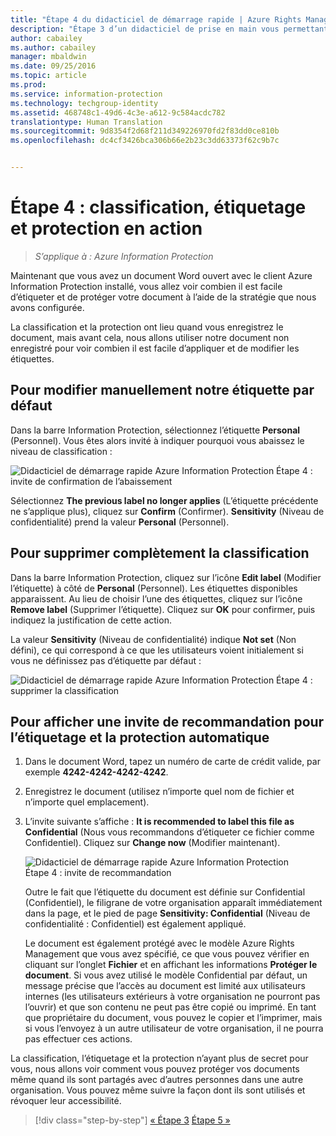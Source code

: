 ```yaml
---
title: "Étape 4 du didacticiel de démarrage rapide | Azure Rights Management"
description: "Étape 3 d’un didacticiel de prise en main vous permettant de tester rapidement Microsoft Azure Information Protection dans votre organisation en environ 30 minutes."
author: cabailey
ms.author: cabailey
manager: mbaldwin
ms.date: 09/25/2016
ms.topic: article
ms.prod: 
ms.service: information-protection
ms.technology: techgroup-identity
ms.assetid: 468748c1-49d6-4c3e-a612-9c584acdc782
translationtype: Human Translation
ms.sourcegitcommit: 9d8354f2d68f211d349226970fd2f83dd0ce810b
ms.openlocfilehash: dc4cf3426bca306b66e2b23c3dd63373f62c9b7c


---
```


# <a name="step-4-see-classification-labeling-and-protection-in-action"></a>Étape 4 : classification, étiquetage et protection en action 

>*S’applique à : Azure Information Protection*

Maintenant que vous avez un document Word ouvert avec le client Azure Information Protection installé, vous allez voir combien il est facile d’étiqueter et de protéger votre document à l’aide de la stratégie que nous avons configurée.

La classification et la protection ont lieu quand vous enregistrez le document, mais avant cela, nous allons utiliser notre document non enregistré pour voir combien il est facile d’appliquer et de modifier les étiquettes.

## <a name="to-manually-change-our-default-label"></a>Pour modifier manuellement notre étiquette par défaut

Dans la barre Information Protection, sélectionnez l’étiquette **Personal** (Personnel). Vous êtes alors invité à indiquer pourquoi vous abaissez le niveau de classification :

![Didacticiel de démarrage rapide Azure Information Protection Étape 4 : invite de confirmation de l’abaissement](../media/info-protect-lower-justification.png)

Sélectionnez **The previous label no longer applies** (L’étiquette précédente ne s’applique plus), cliquez sur **Confirm** (Confirmer). **Sensitivity** (Niveau de confidentialité) prend la valeur **Personal** (Personnel).

## <a name="to-remove-the-classification-completely"></a>Pour supprimer complètement la classification

Dans la barre Information Protection, cliquez sur l’icône **Edit label** (Modifier l’étiquette) à côté de **Personal** (Personnel). Les étiquettes disponibles apparaissent. Au lieu de choisir l’une des étiquettes, cliquez sur l’icône **Remove label** (Supprimer l’étiquette). Cliquez sur **OK** pour confirmer, puis indiquez la justification de cette action.  

La valeur **Sensitivity** (Niveau de confidentialité) indique **Not set** (Non défini), ce qui correspond à ce que les utilisateurs voient initialement si vous ne définissez pas d’étiquette par défaut :

![Didacticiel de démarrage rapide Azure Information Protection Étape 4 : supprimer la classification](../media/sensitivity-not-set.png)


## <a name="to-see-a-recommendation-prompt-for-labeling-and-automatic-protection"></a>Pour afficher une invite de recommandation pour l’étiquetage et la protection automatique

1. Dans le document Word, tapez un numéro de carte de crédit valide, par exemple **4242-4242-4242-4242**. 

2. Enregistrez le document (utilisez n’importe quel nom de fichier et n’importe quel emplacement). 

3. L’invite suivante s’affiche : **It is recommended to label this file as Confidential** (Nous vous recommandons d’étiqueter ce fichier comme Confidentiel). Cliquez sur **Change now** (Modifier maintenant).

    ![Didacticiel de démarrage rapide Azure Information Protection Étape 4 : invite de recommandation](../media/change-now.png)

    Outre le fait que l’étiquette du document est définie sur Confidential (Confidentiel), le filigrane de votre organisation apparaît immédiatement dans la page, et le pied de page **Sensitivity: Confidential** (Niveau de confidentialité : Confidentiel) est également appliqué. 

    Le document est également protégé avec le modèle Azure Rights Management que vous avez spécifié, ce que vous pouvez vérifier en cliquant sur l’onglet **Fichier** et en affichant les informations **Protéger le document**. Si vous avez utilisé le modèle Confidential par défaut, un message précise que l’accès au document est limité aux utilisateurs internes (les utilisateurs extérieurs à votre organisation ne pourront pas l’ouvrir) et que son contenu ne peut pas être copié ou imprimé. En tant que propriétaire du document, vous pouvez le copier et l’imprimer, mais si vous l’envoyez à un autre utilisateur de votre organisation, il ne pourra pas effectuer ces actions.

La classification, l’étiquetage et la protection n’ayant plus de secret pour vous, nous allons voir comment vous pouvez protéger vos documents même quand ils sont partagés avec d’autres personnes dans une autre organisation. Vous pouvez même suivre la façon dont ils sont utilisés et révoquer leur accessibilité.

>[!div class="step-by-step"]
[&#171; Étape 3](infoprotect-tutorial-step3.md)
[Étape 5 &#187;](infoprotect-tutorial-step5.md)



<!--HONumber=Nov16_HO2-->


